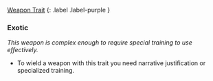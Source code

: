 
[Weapon Trait](Game/Core/Weapon-Traits)
{: .label .label-purple }

### Exotic
*This weapon is complex enough to require special training to use effectively.*
* To wield a weapon with this trait you need narrative justification or specialized training.